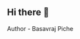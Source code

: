 ## Hi there 👋

<!--
**oneonlyraj/oneonlyraj** is a ✨ _special_ ✨ repository because its `README.md` (this file) appears on your GitHub profile.

Here are some ideas to get you started:

- 🔭 I’m currently working on ...First Project
- 🌱 I’m currently learning ... C, C++, HTML, CSS, JavaScript, Java, 
- 👯 I’m looking to collaborate on ...NA
- 🤔 I’m looking for help with ...NA
- 💬 Ask me about ...
- 📫 How to reach me: ...
- 😄 Pronouns: ...
- ⚡ Fun fact: ...
--> Author - Basavraj Piche
